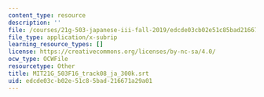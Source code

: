 ```yaml
---
content_type: resource
description: ''
file: /courses/21g-503-japanese-iii-fall-2019/edcde03cb02e51c85bad216671a29a01_MIT21G_503F16_track08_ja_300k.srt
file_type: application/x-subrip
learning_resource_types: []
license: https://creativecommons.org/licenses/by-nc-sa/4.0/
ocw_type: OCWFile
resourcetype: Other
title: MIT21G_503F16_track08_ja_300k.srt
uid: edcde03c-b02e-51c8-5bad-216671a29a01
---
```

